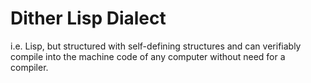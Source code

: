 # Dither Lisp Dialect

i.e. Lisp, but structured with self-defining structures and can verifiably compile into the machine code of any computer without need for a compiler.
